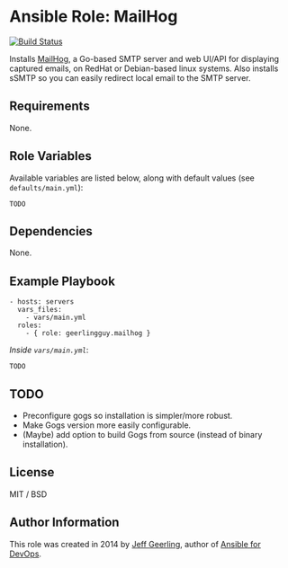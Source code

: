 # Ansible Role: MailHog

[![Build Status](https://travis-ci.org/geerlingguy/ansible-role-mailhog.svg?branch=master)](https://travis-ci.org/geerlingguy/ansible-role-mailhog)

Installs [MailHog](https://github.com/ian-kent/Go-MailHog), a Go-based SMTP server and web UI/API for displaying captured emails, on RedHat or Debian-based linux systems. Also installs sSMTP so you can easily redirect local email to the SMTP server.

## Requirements

None.

## Role Variables

Available variables are listed below, along with default values (see `defaults/main.yml`):

    TODO

## Dependencies

None.

## Example Playbook

    - hosts: servers
      vars_files:
        - vars/main.yml
      roles:
        - { role: geerlingguy.mailhog }

*Inside `vars/main.yml`*:

    TODO

## TODO

  - Preconfigure gogs so installation is simpler/more robust.
  - Make Gogs version more easily configurable.
  - (Maybe) add option to build Gogs from source (instead of binary installation).

## License

MIT / BSD

## Author Information

This role was created in 2014 by [Jeff Geerling](http://jeffgeerling.com/), author of [Ansible for DevOps](http://ansiblefordevops.com/).
